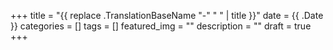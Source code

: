 +++
title =  "{{ replace .TranslationBaseName "-" " " | title }}"
date = {{ .Date }}
categories = []
tags = []
featured_img = ""
description = ""
draft = true
+++
